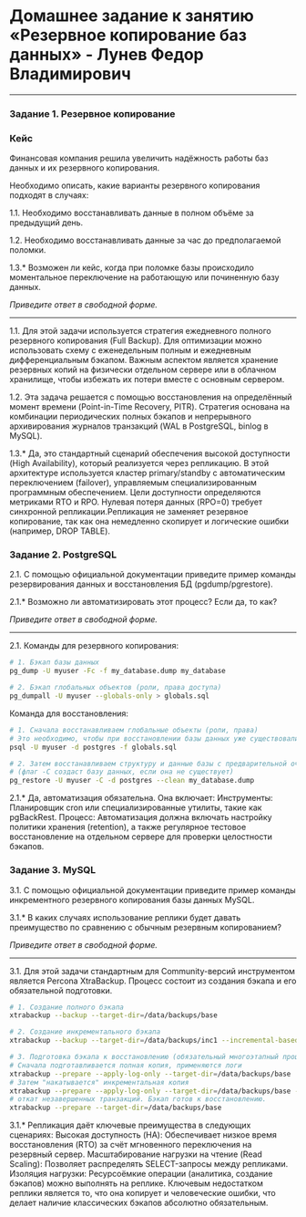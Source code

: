 # Домашнее задание к занятию «Резервное копирование баз данных» - Лунев Федор Владимирович

---

### Задание 1. Резервное копирование

### Кейс
Финансовая компания решила увеличить надёжность работы баз данных и их резервного копирования. 

Необходимо описать, какие варианты резервного копирования подходят в случаях: 

1.1. Необходимо восстанавливать данные в полном объёме за предыдущий день.

1.2. Необходимо восстанавливать данные за час до предполагаемой поломки.

1.3.* Возможен ли кейс, когда при поломке базы происходило моментальное переключение на работающую или починенную базу данных.

*Приведите ответ в свободной форме.*

---

1.1. Для этой задачи используется стратегия ежедневного полного резервного копирования (Full Backup). Для оптимизации можно использовать схему с еженедельным полным и ежедневным дифференциальным бэкапом. Важным аспектом является хранение резервных копий на физически отдельном сервере или в облачном хранилище, чтобы избежать их потери вместе с основным сервером.

1.2. Эта задача решается с помощью восстановления на определённый момент времени (Point-in-Time Recovery, PITR). Стратегия основана на комбинации периодических полных бэкапов и непрерывного архивирования журналов транзакций (WAL в PostgreSQL, binlog в MySQL).

1.3.* Да, это стандартный сценарий обеспечения высокой доступности (High Availability), который реализуется через репликацию. В этой архитектуре используется кластер primary/standby с автоматическим переключением (failover), управляемым специализированным программным обеспечением. Цели доступности определяются метриками RTO и RPO. Нулевая потеря данных (RPO=0) требует синхронной репликации.Репликация не заменяет резервное копирование, так как она немедленно скопирует и логические ошибки (например, DROP TABLE).

### Задание 2. PostgreSQL

2.1. С помощью официальной документации приведите пример команды резервирования данных и восстановления БД (pgdump/pgrestore).

2.1.* Возможно ли автоматизировать этот процесс? Если да, то как?

*Приведите ответ в свободной форме.*

---

2.1. Команды для резервного копирования:
```bash
# 1. Бэкап базы данных 
pg_dump -U myuser -Fc -f my_database.dump my_database

# 2. Бэкап глобальных объектов (роли, права доступа)
pg_dumpall -U myuser --globals-only > globals.sql
```

Команда для восстановления:

```bash
# 1. Сначала восстанавливаем глобальные объекты (роли, права)
# Это необходимо, чтобы при восстановлении базы данных уже существовали нужные владельцы
psql -U myuser -d postgres -f globals.sql

# 2. Затем восстанавливаем структуру и данные базы с предварительной очисткой
# (флаг -C создаст базу данных, если она не существует)
pg_restore -U myuser -C -d postgres --clean my_database.dump
```

2.1.*
Да, автоматизация обязательна. Она включает:
Инструменты: Планировщик cron или специализированные утилиты, такие как pgBackRest.
Процесс: Автоматизация должна включать настройку политики хранения (retention), а также регулярное тестовое восстановление на отдельном сервере для проверки целостности бэкапов.


### Задание 3. MySQL

3.1. С помощью официальной документации приведите пример команды инкрементного резервного копирования базы данных MySQL. 

3.1.* В каких случаях использование реплики будет давать преимущество по сравнению с обычным резервным копированием?

*Приведите ответ в свободной форме.*

---

3.1. Для этой задачи стандартным для Community-версий инструментом является Percona XtraBackup. Процесс состоит из создания бэкапа и его обязательной подготовки.

```bash
# 1. Создание полного бэкапа
xtrabackup --backup --target-dir=/data/backups/base

# 2. Создание инкрементального бэкапа
xtrabackup --backup --target-dir=/data/backups/inc1 --incremental-basedir=/data/backups/base

# 3. Подготовка бэкапа к восстановлению (обязательный многоэтапный процесс)
# Сначала подготавливается полная копия, применяются логи
xtrabackup --prepare --apply-log-only --target-dir=/data/backups/base
# Затем "накатывается" инкрементальная копия
xtrabackup --prepare --apply-log-only --target-dir=/data/backups/base --incremental-dir=/data/backups/inc1
# откат незавершенных транзакций. Бэкап готов к восстановлению.
xtrabackup --prepare --target-dir=/data/backups/base
```
3.1.*  Репликация даёт ключевые преимущества в следующих сценариях:
Высокая доступность (HA): Обеспечивает низкое время восстановления (RTO) за счёт мгновенного переключения на резервный сервер.
Масштабирование нагрузки на чтение (Read Scaling): Позволяет распределять SELECT-запросы между репликами.
Изоляция нагрузки: Ресурсоёмкие операции (аналитика, создание бэкапов) можно выполнять на реплике.
Ключевым недостатком реплики является то, что она копирует и человеческие ошибки, что делает наличие классических бэкапов абсолютно обязательным.